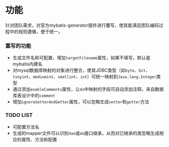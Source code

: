 功能
============
针对团队需求，对官方mybatis-generator插件进行覆写，使其能满足团队编码过程中的规则遵循，便于统一。


### 重写的功能
- 生成文件名称可配置，增加`targetFilename`属性，如果不填写，默认是mybatis内建名
- 对mysql数据库映射的对象进行整合，使其JDBC类型（如`byte`、`bit`、`tinyint`、`mediumint`、`smallint`、`int`）可统一映射到`Java.lang.Integer`类型
- 通过添加`enableComments`属性，让`do`中映射的字段可自动添加注释，来自数据库表设计中的`comment`
- 增加`ignoreSetterAndGetter`属性，可以忽略生成`setter`和`getter`方法


### TODO LIST
- 可配置方法名
- 生成的mapper文件可以识别`dao`或`do`接口继承，从而对已继承的类忽略生成相应的属性、方法和配置